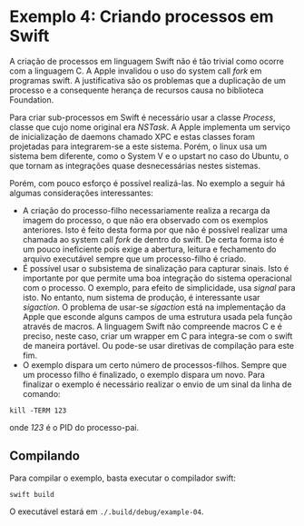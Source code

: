 # Exemplo 4: Criando processos em Swift

A criação de processos em linguagem Swift não é tão trivial como ocorre com a
linguagem C. A Apple invalidou o uso do system call _fork_ em programas swift. A
justificativa são os problemas que a duplicação de um processo e a consequente
herança de recursos causa no biblioteca Foundation.

Para criar sub-processos em Swift é necessário usar a classe _Process_, classe
que cujo nome original era _NSTask_. A Apple implementa um serviço de
inicialização de daemons chamado XPC e estas classes foram projetadas para
integrarem-se a este sistema. Porém, o linux usa um sistema bem diferente, como
o System V e o upstart no caso do Ubuntu, o que tornam as integrações quase
desnecessárias nestes sistemas.

Porém, com pouco esforço é possível realizá-las. No exemplo a seguir há algumas
considerações interessantes:

- A criação do processo-filho necessariamente realiza a recarga da imagem do
  processo, o que não era observado com os exemplos anteriores. Isto é feito
  desta forma por que não é possível realizar uma chamada ao system call _fork_
  de dentro do swift. De certa forma isto é um pouco ineficiente pois exige a
  abertura, leitura e fechamento do arquivo executável sempre que um
  processo-filho é criado.
- É possível usar o subsistema de sinalização para capturar sinais. Isto é
  importante por que permite uma boa integração do sistema operacional com o
  processo. O exemplo, para efeito de simplicidade, usa _signal_ para isto. No
  entanto, num sistema de produção, é interessante usar _sigaction_. O problema
  de usar-se _sigaction_ está na implementação da Apple que esconde alguns
  campos de uma estrutura usada pela função através de macros. A linguagem Swift
  não compreende macros C e é preciso, neste caso, criar um wrapper em C para
  integra-se com o swift de maneira portável. Ou pode-se usar diretivas de
  compilação para este fim.
- O exemplo dispara um certo número de processos-filhos. Sempre que um processo
  filho é finalizado, o exemplo dispara um novo. Para finalizar o exemplo é
  necessário realizar o envio de um sinal da linha de comando:

```shellscript
kill -TERM 123
```

onde _123_ é o PID do processo-pai.

## Compilando

Para compilar o exemplo, basta executar o compilador swift:

```shellscript
swift build
```

O executável estará em `./.build/debug/example-04`.
